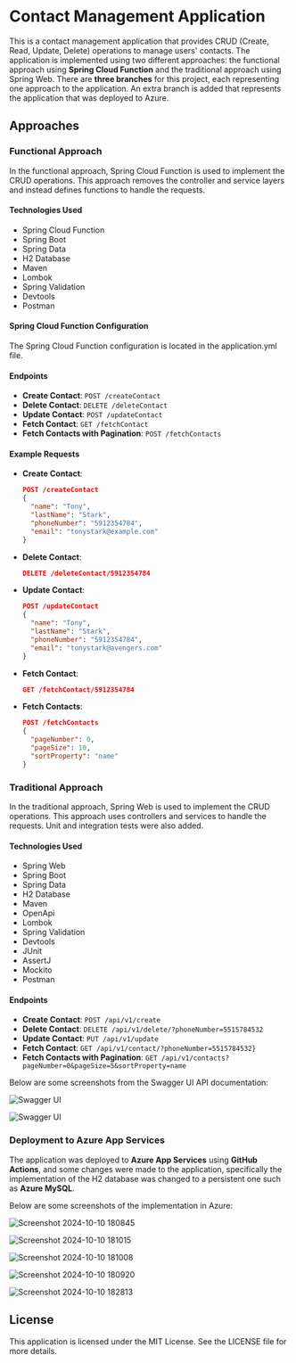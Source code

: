 # Contact Management Application

This is a contact management application that provides CRUD (Create, Read, Update, Delete) operations to manage users' contacts. The application is implemented using two different approaches: the functional approach using **Spring Cloud Function** and the traditional approach using Spring Web. There are **three branches** for this project, each representing one approach to the application. An extra branch is added that represents the application that was deployed to Azure.

## Approaches

### Functional Approach

In the functional approach, Spring Cloud Function is used to implement the CRUD operations. This approach removes the controller and service layers and instead defines functions to handle the requests.

#### Technologies Used

- Spring Cloud Function
- Spring Boot
- Spring Data
- H2 Database
- Maven
- Lombok
- Spring Validation
- Devtools
- Postman

#### Spring Cloud Function Configuration

The Spring Cloud Function configuration is located in the application.yml file.

#### Endpoints

- **Create Contact**: `POST /createContact`
- **Delete Contact**: `DELETE /deleteContact`
- **Update Contact**: `POST /updateContact`
- **Fetch Contact**: `GET /fetchContact`
- **Fetch Contacts with Pagination**: `POST /fetchContacts`

#### Example Requests

- **Create Contact**:
  ```json
  POST /createContact
  {
    "name": "Tony",
    "lastName": "Stark",
    "phoneNumber": "5912354784",
    "email": "tonystark@example.com"
  }
  
- **Delete Contact**:
  ```json
  DELETE /deleteContact/5912354784

- **Update Contact**:
  ```json
  POST /updateContact
  {
    "name": "Tony",
    "lastName": "Stark",
    "phoneNumber": "5912354784",
    "email": "tonystark@avengers.com"
  }

- **Fetch Contact**:
  ```json
  GET /fetchContact/5912354784

- **Fetch Contacts**:
  ```json
  POST /fetchContacts
  {
    "pageNumber": 0,
    "pageSize": 10,
    "sortProperty": "name"
  }

### Traditional Approach

In the traditional approach, Spring Web is used to implement the CRUD operations. This approach uses controllers and services to handle the requests. Unit and integration tests were also added.

#### Technologies Used

- Spring Web
- Spring Boot
- Spring Data
- H2 Database
- Maven
- OpenApi
- Lombok
- Spring Validation
- Devtools
- JUnit
- AssertJ
- Mockito
- Postman

#### Endpoints

- **Create Contact**: `POST /api/v1/create`
- **Delete Contact**: `DELETE /api/v1/delete/?phoneNumber=5515784532`
- **Update Contact**: `PUT /api/v1/update`
- **Fetch Contact**: `GET /api/v1/contact/?phoneNumber=5515784532}`
- **Fetch Contacts with Pagination**: `GET /api/v1/contacts?pageNumber=0&pageSize=5&sortProperty=name`
  
Below are some screenshots from the Swagger UI API documentation:


![Swagger UI](https://github.com/user-attachments/assets/1e1be5d0-f252-4e10-a04a-a1053b90a778)

![Swagger UI](https://github.com/user-attachments/assets/d1524238-b731-4aa0-8f0d-577fa2e23a95)

### Deployment to Azure App Services

The application was deployed to **Azure App Services** using **GitHub Actions**, and some changes were made to the application, specifically the implementation of the H2 database was changed to a persistent one such as **Azure MySQL**.

Below are some screenshots of the implementation in Azure:

![Screenshot 2024-10-10 180845](https://github.com/user-attachments/assets/33682bff-3749-45cb-b5ff-b5da02f4ef75)

![Screenshot 2024-10-10 181015](https://github.com/user-attachments/assets/a0f5dc0e-4a68-431c-ad5e-5de728fecff3)

![Screenshot 2024-10-10 181008](https://github.com/user-attachments/assets/f1e8f1a6-ab5e-4780-91e0-1bd86e5504fb)

![Screenshot 2024-10-10 180920](https://github.com/user-attachments/assets/bf419890-67fa-4cbe-917c-1f61f8a3d30b)

![Screenshot 2024-10-10 182813](https://github.com/user-attachments/assets/ab40de4a-a394-4497-81a3-e269d553ec9c)

## License

This application is licensed under the MIT License. See the LICENSE file for more details.
